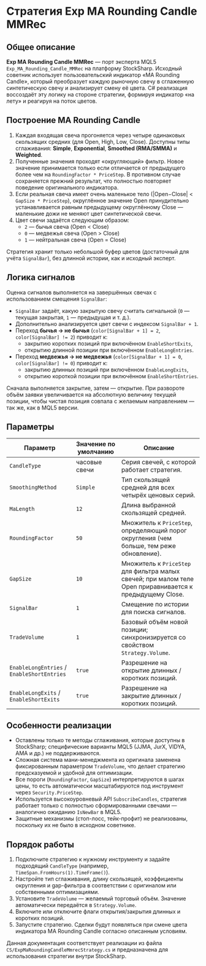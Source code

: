 # Стратегия Exp MA Rounding Candle MMRec

## Общее описание
**Exp MA Rounding Candle MMRec** — порт эксперта MQL5 `Exp_MA_Rounding_Candle_MMRec` на платформу StockSharp. Исходный советник использует пользовательский индикатор «MA Rounding Candle», который преобразует каждую рыночную свечу в сглаженную синтетическую свечу и анализирует смену её цвета. C# реализация воссоздаёт эту логику на стороне стратегии, формируя индикатор «на лету» и реагируя на поток цветов.

## Построение MA Rounding Candle
1. Каждая входящая свеча прогоняется через четыре одинаковых скользящих средних (для Open, High, Low, Close). Доступны типы сглаживания: **Simple**, **Exponential**, **Smoothed (RMA/SMMA)** и **Weighted**.
2. Полученные значения проходят «округляющий» фильтр. Новое значение принимается только если отличается от предыдущего более чем на `RoundingFactor * PriceStep`. В противном случае сохраняется прежний результат, что полностью повторяет поведение оригинального индикатора.
3. Если реальная свеча имеет очень маленькое тело (|Open−Close| < `GapSize * PriceStep`), округлённое значение Open принудительно устанавливается равным предыдущему округлённому Close — маленькие дожи не меняют цвет синтетической свечи.
4. Цвет свечи задаётся следующим образом:
   * `2` — бычья свеча (Open < Close)
   * `0` — медвежья свеча (Open > Close)
   * `1` — нейтральная свеча (Open = Close)

Стратегия хранит только небольшой буфер цветов (достаточный для учёта `SignalBar`), без длинной истории, как и исходный эксперт.

## Логика сигналов
Оценка сигналов выполняется на завершённых свечах с использованием смещения `SignalBar`:

* `SignalBar` задаёт, какую закрытую свечу считать сигнальной (`0` — текущая закрытая, `1` — предыдущая и т. д.).
* Дополнительно анализируется цвет свечи с индексом `SignalBar + 1`.
* Переход **бычья → не бычья** (`color[SignalBar + 1] = 2`, `color[SignalBar] != 2`) приводит к:
  * закрытию коротких позиций при включённом `EnableShortExits`,
  * открытию длинной позиции при включённом `EnableLongEntries`.
* Переход **медвежья → не медвежья** (`color[SignalBar + 1] = 0`, `color[SignalBar] != 0`) приводит к:
  * закрытию длинных позиций при включённом `EnableLongExits`,
  * открытию короткой позиции при включённом `EnableShortEntries`.

Сначала выполняется закрытие, затем — открытие. При развороте объём заявки увеличивается на абсолютную величину текущей позиции, чтобы чистая позиция совпала с желаемым направлением — так же, как в MQL5 версии.

## Параметры
| Параметр | Значение по умолчанию | Описание |
|----------|-----------------------|----------|
| `CandleType` | часовые свечи | Серия свечей, с которой работает стратегия. |
| `SmoothingMethod` | `Simple` | Тип скользящей средней для всех четырёх ценовых серий. |
| `MaLength` | `12` | Длина выбранной скользящей средней. |
| `RoundingFactor` | `50` | Множитель к `PriceStep`, определяющий порог округления (чем больше, тем реже обновление). |
| `GapSize` | `10` | Множитель к `PriceStep` для фильтра малых свечей; при малом теле Open приравнивается к предыдущему Close. |
| `SignalBar` | `1` | Смещение по истории для поиска сигналов. |
| `TradeVolume` | `1` | Базовый объём новой позиции; синхронизируется со свойством `Strategy.Volume`. |
| `EnableLongEntries` / `EnableShortEntries` | `true` | Разрешение на открытие длинных / коротких позиций. |
| `EnableLongExits` / `EnableShortExits` | `true` | Разрешение на закрытие длинных / коротких позиций. |

## Особенности реализации
* Оставлены только те методы сглаживания, которые доступны в StockSharp; специфические варианты MQL5 (JJMA, JurX, VIDYA, AMA и др.) не поддерживаются.
* Сложная система мани-менеджмента из оригинала заменена фиксированным параметром `TradeVolume`, что делает стратегию предсказуемой и удобной для оптимизации.
* Все пороги (`RoundingFactor`, `GapSize`) интерпретируются в шагах цены, то есть автоматически масштабируются под инструмент через `Security.PriceStep`.
* Используется высокоуровневый API `SubscribeCandles`, стратегия работает только с полностью сформированными свечами — аналогично ожиданию `IsNewBar` в MQL5.
* Защитные механизмы (стоп-лосс, тейк-профит) не реализованы, поскольку их не было в исходном советнике.

## Порядок работы
1. Подключите стратегию к нужному инструменту и задайте подходящий `CandleType` (например, `TimeSpan.FromHours(1).TimeFrame()`).
2. Настройте тип сглаживания, длину скользящей, коэффициенты округления и gap-фильтра в соответствии с оригиналом или собственными оптимизациями.
3. Установите `TradeVolume` — желаемый торговый объём. Значение автоматически передаётся в `Strategy.Volume`.
4. Включите или отключите флаги открытия/закрытия длинных и коротких позиций.
5. Запустите стратегию. Сделки будут появляться при смене цвета индикатора MA Rounding Candle согласно описанным условиям.

Данная документация соответствует реализации из файла `CS/ExpMaRoundingCandleMmrecStrategy.cs` и предназначена для использования стратегии внутри StockSharp.
